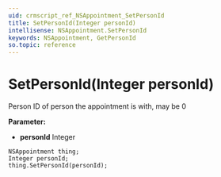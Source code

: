 ```yaml
---
uid: crmscript_ref_NSAppointment_SetPersonId
title: SetPersonId(Integer personId)
intellisense: NSAppointment.SetPersonId
keywords: NSAppointment, GetPersonId
so.topic: reference
---
```


# SetPersonId(Integer personId)

Person ID of person the appointment is with, may be 0

**Parameter:** 
* **personId** Integer

```crmscript
NSAppointment thing;
Integer personId;
thing.SetPersonId(personId);
```

